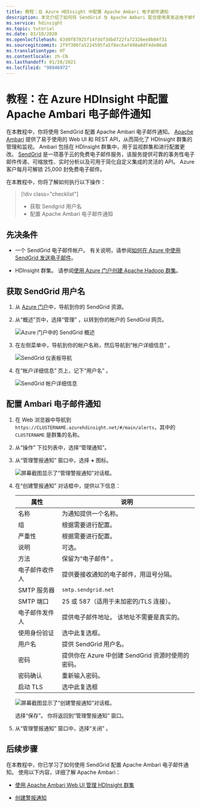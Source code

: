 ```yaml
---
title: 教程：在 Azure HDInsight 中配置 Apache Ambari 电子邮件通知
description: 本文介绍了如何将 SendGrid 与 Apache Ambari 配合使用来发送电子邮件通知。
ms.service: hdinsight
ms.topic: tutorial
ms.date: 03/10/2020
ms.openlocfilehash: 63d0f87925f14fddf3dbd722fa72326ee8b04f31
ms.sourcegitcommit: 2f9f306fa5224595fa5f8ec6af498a0df4de08a8
ms.translationtype: HT
ms.contentlocale: zh-CN
ms.lasthandoff: 01/28/2021
ms.locfileid: "98946972"
---
```

# <a name="tutorial-configure-apache-ambari-email-notifications-in-azure-hdinsight"></a>教程：在 Azure HDInsight 中配置 Apache Ambari 电子邮件通知

在本教程中，你将使用 SendGrid 配置 Apache Ambari 电子邮件通知。 [Apache Ambari](./hdinsight-hadoop-manage-ambari.md) 提供了易于使用的 Web UI 和 REST API，从而简化了 HDInsight 群集的管理和监视。 Ambari 包括在 HDInsight 群集中，用于监视群集和进行配置更改。 [SendGrid](https://sendgrid.com/solutions/) 是一项基于云的免费电子邮件服务，该服务提供可靠的事务性电子邮件传递、可缩放性、实时分析以及可用于简化自定义集成的灵活的 API。 Azure 客户每月可解锁 25,000 封免费电子邮件。

在本教程中，你将了解如何执行以下操作：

> [!div class="checklist"]
> * 获取 Sendgrid 用户名
> * 配置 Apache Ambari 电子邮件通知

## <a name="prerequisites"></a>先决条件

* 一个 SendGrid 电子邮件帐户。 有关说明，请参阅[如何在 Azure 中使用 SendGrid 发送电子邮件](../sendgrid-dotnet-how-to-send-email.md)。

* HDInsight 群集。 请参阅[使用 Azure 门户创建 Apache Hadoop 群集](./hdinsight-hadoop-create-linux-clusters-portal.md)。

## <a name="obtain-sendgrid-username"></a>获取 SendGrid 用户名

1. 从 [Azure 门户](https://portal.azure.com)中，导航到你的 SendGrid 资源。

1. 从“概述”页中，选择“管理”  ，以转到你的帐户的 SendGrid 网页。

    ![Azure 门户中的 SendGrid 概述](./media/apache-ambari-email/azure-portal-sendgrid-manage.png)

1. 在左侧菜单中，导航到你的帐户名称，然后导航到“帐户详细信息”  。

    ![SendGrid 仪表板导航](./media/apache-ambari-email/sendgrid-dashboard-navigation.png)

1. 在“帐户详细信息”  页上，记下“用户名”  。

    ![SendGrid 帐户详细信息](./media/apache-ambari-email/sendgrid-account-details.png)

## <a name="configure-ambari-e-mail-notification"></a>配置 Ambari 电子邮件通知

1. 在 Web 浏览器中导航到 `https://CLUSTERNAME.azurehdinsight.net/#/main/alerts`，其中的 `CLUSTERNAME` 是群集的名称。

1. 从“操作”  下拉列表中，选择“管理通知”。 

1. 从“管理警报通知”  窗口中，选择 **+** 图标。

    ![屏幕截图显示了“管理警报通知”对话框。](./media/apache-ambari-email/azure-portal-create-notification.png)

1. 在“创建警报通知”  对话框中，提供以下信息：

    |属性 |说明 |
    |---|---|
    |名称|为通知提供一个名称。|
    |组|根据需要进行配置。|
    |严重性|根据需要进行配置。|
    |说明|可选。|
    |方法|保留为“电子邮件”  。|
    |电子邮件收件人|提供要接收通知的电子邮件，用逗号分隔。|
    |SMTP 服务器|`smtp.sendgrid.net`|
    |SMTP 端口|25 或 587（适用于未加密的/TLS 连接）。|
    |电子邮件发件人|提供电子邮件地址。 该地址不需要是真实的。|
    |使用身份验证|选中此复选框。|
    |用户名|提供 SendGrid 用户名。|
    |密码|提供你在 Azure 中创建 SendGrid 资源时使用的密码。|
    |密码确认|重新输入密码。|
    |启动 TLS|选中此复选框|

    ![屏幕截图显示了“创建警报通知”对话框。](./media/apache-ambari-email/ambari-create-alert-notification.png)

    选择“保存”。  你将返回到“管理警报通知”  窗口。

1. 从“管理警报通知”  窗口中，选择“关闭”  。

## <a name="next-steps"></a>后续步骤

在本教程中，你已学习了如何使用 SendGrid 配置 Apache Ambari 电子邮件通知。 使用以下内容，详细了解 Apache Ambari：

* [使用 Apache Ambari Web UI 管理 HDInsight 群集](./hdinsight-hadoop-manage-ambari.md)

* [创建警报通知](https://docs.cloudera.com/HDPDocuments/Ambari-latest/managing-and-monitoring-ambari/content/amb_create_an_alert_notification.html)